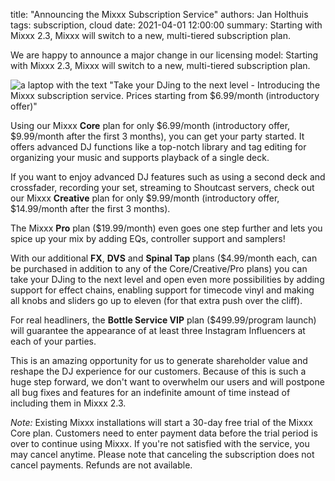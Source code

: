 title: "Announcing the Mixxx Subscription Service"
authors: Jan Holthuis
tags: subscription, cloud
date: 2021-04-01 12:00:00
summary: Starting with Mixxx 2.3, Mixxx will switch to a new, multi-tiered subscription plan.

We are happy to announce a major change in our licensing model:
Starting with Mixxx 2.3, Mixxx will switch to a new, multi-tiered subscription plan.

![a laptop with the text "Take your DJing to the next level - Introducing the Mixxx subscription service. Prices starting from $6.99/month (introductory offer)"]({static}/images/news/subscription-service.png)

Using our Mixxx **Core** plan for only $6.99/month (introductory offer, $9.99/month after the first 3 months), you can get your party started.
It offers advanced DJ functions like a top-notch library and tag editing for organizing your music and supports playback of a single deck.

If you want to enjoy advanced DJ features such as using a second deck and crossfader, recording your set, streaming to Shoutcast servers, check out our Mixxx **Creative** plan for only $9.99/month (introductory offer, $14.99/month after the first 3 months).

The Mixxx **Pro** plan ($19.99/month) even goes one step further and lets you spice up your mix by adding EQs, controller support and samplers!

With our additional **FX**, **DVS** and **Spinal Tap** plans ($4.99/month each, can be purchased in addition to any of the Core/Creative/Pro plans) you can take your DJing to the next level and open even more possibilities by adding support for effect chains, enabling support for timecode vinyl and making all knobs and sliders go up to eleven (for that extra push over the cliff).

For real headliners, the **Bottle Service VIP** plan ($499.99/program launch) will guarantee the appearance of at least three Instagram Influencers at each of your parties.

This is an amazing opportunity for us to generate shareholder value and reshape the DJ experience for our customers.
Because of this is such a huge step forward, we don't want to overwhelm our users and will postpone all bug fixes and features for an indefinite amount of time instead of including them in Mixxx 2.3.

*Note:* Existing Mixxx installations will start a 30-day free trial of the Mixxx Core plan.
Customers need to enter payment data before the trial period is over to continue using Mixxx.
If you're not satisfied with the service, you may cancel anytime.
Please note that canceling the subscription does not cancel payments.
Refunds are not available.
